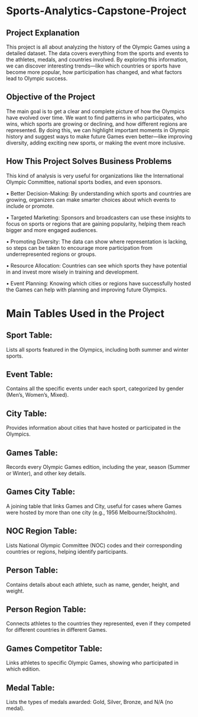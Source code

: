 # Sports-Analytics-Capstone-Project
## Project Explanation
This project is all about analyzing the history of the Olympic Games using a detailed dataset. The data covers everything from the sports and events to the athletes, medals, and countries involved. By exploring this information, we can discover interesting trends—like which countries or sports have become more popular, how participation has changed, and what factors lead to Olympic success.
## Objective of the Project
The main goal is to get a clear and complete picture of how the Olympics have evolved over time. We want to find patterns in who participates, who wins, which sports are growing or declining, and how different regions are represented. By doing this, we can highlight important moments in Olympic history and suggest ways to make future Games even better—like improving diversity, adding exciting new sports, or making the event more inclusive.
## How This Project Solves Business Problems
This kind of analysis is very useful for organizations like the International Olympic Committee, national sports bodies, and even sponsors. 

•	Better Decision-Making: By understanding which sports and countries are growing, organizers can make smarter choices about which events to include or promote.

•	Targeted Marketing: Sponsors and broadcasters can use these insights to focus on sports or regions that are gaining popularity, helping them reach bigger and more engaged audiences.

•	Promoting Diversity: The data can show where representation is lacking, so steps can be taken to encourage more participation from underrepresented regions or groups.

•	Resource Allocation: Countries can see which sports they have potential in and invest more wisely in training and development.

•	Event Planning: Knowing which cities or regions have successfully hosted the Games can help with planning and improving future Olympics.


# Main Tables Used in the Project
## Sport Table:
Lists all sports featured in the Olympics, including both summer and winter sports.
## Event Table:
Contains all the specific events under each sport, categorized by gender (Men’s, Women’s, Mixed).
## City Table:
Provides information about cities that have hosted or participated in the Olympics.
## Games Table:
Records every Olympic Games edition, including the year, season (Summer or Winter), and other key details.
## Games City Table:
A joining table that links Games and City, useful for cases where Games were hosted by more than one city (e.g., 1956 Melbourne/Stockholm).
## NOC Region Table:
Lists National Olympic Committee (NOC) codes and their corresponding countries or regions, helping identify participants.
## Person Table:
Contains details about each athlete, such as name, gender, height, and weight.
## Person Region Table:
Connects athletes to the countries they represented, even if they competed for different countries in different Games.
## Games Competitor Table:
Links athletes to specific Olympic Games, showing who participated in which edition.
## Medal Table:
Lists the types of medals awarded: Gold, Silver, Bronze, and N/A (no medal).



